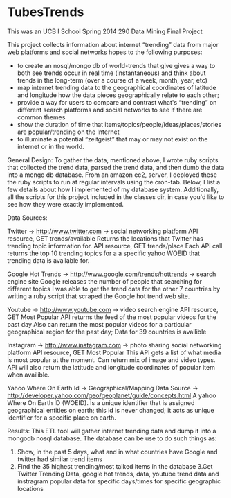 

TubesTrends
========================
This was an UCB I School Spring 2014 290 Data Mining Final Project

This project collects information about internet “trending” data from major web platforms and social networks hopes to the following purposes:

* to create an nosql/mongo db of world-trends that give gives a way to both see trends occur in real time (instantaneous) and think about trends in the long-term (over a course of a week, month, year, etc)
* map internet trending data to the geographical coordinates of latitude and longitude how the data pieces geographically relate to each other;
* provide a way for users to compare and contrast what's “trending” on different search platforms and social networks to see if there are common themes
* show the duration of time that items/topics/people/ideas/places/stories are popular/trending on the Internet
* to illuminate a potential “zeitgeist” that may or may not exist on the internet or in the world.

General Design: 
To gather the data, mentioned above, I wrote ruby scripts that collected the trend data, parsed the trend
data, and then dumb the data into a mongo db database. From an amazon ec2, server, I deployed these the
ruby scripts to run at regular intervals using the cron-tab. Below, I list a few details about how I
implemented of my database system. Additionally, all the scripts for this project included in the classes dir, in case you'd like to see how they were exactly implemented.

Data Sources:

Twitter → http://www.twitter.com → social networking platform
API resource, GET trends/available
Returns the locations that Twitter has trending topic information for.
API resource, GET trends/place
Each API call returns the top 10 trending topics for a a specific yahoo WOEID that trending data is available for.

Google Hot Trends → http://www.google.com/trends/hottrends → search engine site
Google releases the number of people that searching for different topics I was able to get the trend data for the other 7 countries by writing a ruby script that scraped the Google hot trend web site.

Youtube → http://www.youtube.com → video search engine
API resource, GET Most Popular
API returns the feed of the most popular videos for the past day
Also can return the most popular videos for a particular geographical region for the past day; Data for 39 countries is availible

Instagram → http://www.instagram.com → photo sharing social networking platform
API resource, GET Most Popular
This API gets a list of what media is most popular at the moment. Can return mix of image and video types. API will also return the latitude and longitude coordinates of popular item when availible.

Yahoo Where On Earth Id → Geographical/Mapping Data Source →
http://developer.yahoo.com/geo/geoplanet/guide/concepts.html
A yahoo Where On Earth ID (WOEID). Is a unique identifier that is assigned geographical entities on earth; this id is never changed; it acts as unique identifier for a specific place on earth.

Results: 
This ETL tool will gather internet trending data and dump it into a mongodb nosql database. 
The database can be use to do such things as:

1. Show, in the past 5 days, what and in what countries have Google and twitter had similar trend items
2. Find the 35 highest trending/most talked items in the database
3.Get Twitter Trending Data, google hot trends, data, youtube trend data and instragram popular data for specific days/times for specific geographic locations


